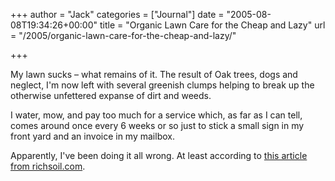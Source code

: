+++
author = "Jack"
categories = ["Journal"]
date = "2005-08-08T19:34:26+00:00"
title = "Organic Lawn Care for the Cheap and Lazy"
url = "/2005/organic-lawn-care-for-the-cheap-and-lazy/"

+++

My lawn sucks &#8211; what remains of it. The result of Oak trees, dogs and neglect, I'm now left with several greenish clumps helping to break up the otherwise unfettered expanse of dirt and weeds.

I water, mow, and pay too much for a service which, as far as I can tell, comes around once every 6 weeks or so just to stick a small sign in my front yard and an invoice in my mailbox.

Apparently, I've been doing it all wrong. At least according to [this article from richsoil.com][1].

 [1]: http://www.richsoil.com/lawn/index.jsp